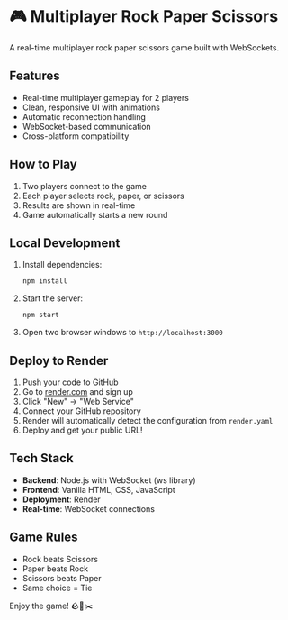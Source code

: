 # 🎮 Multiplayer Rock Paper Scissors

A real-time multiplayer rock paper scissors game built with WebSockets.

## Features

- Real-time multiplayer gameplay for 2 players
- Clean, responsive UI with animations
- Automatic reconnection handling
- WebSocket-based communication
- Cross-platform compatibility

## How to Play

1. Two players connect to the game
2. Each player selects rock, paper, or scissors
3. Results are shown in real-time
4. Game automatically starts a new round

## Local Development

1. Install dependencies:
   ```bash
   npm install
   ```

2. Start the server:
   ```bash
   npm start
   ```

3. Open two browser windows to `http://localhost:3000`

## Deploy to Render

1. Push your code to GitHub
2. Go to [render.com](https://render.com) and sign up
3. Click "New" → "Web Service"
4. Connect your GitHub repository
5. Render will automatically detect the configuration from `render.yaml`
6. Deploy and get your public URL!

## Tech Stack

- **Backend**: Node.js with WebSocket (ws library)
- **Frontend**: Vanilla HTML, CSS, JavaScript
- **Deployment**: Render
- **Real-time**: WebSocket connections

## Game Rules

- Rock beats Scissors
- Paper beats Rock
- Scissors beats Paper
- Same choice = Tie

Enjoy the game! 🪨📄✂️